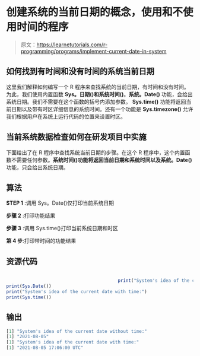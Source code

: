 # 创建系统的当前日期的概念，使用和不使用时间的程序

> 原文：<https://learnetutorials.com/r-programming/programs/implement-current-date-in-system>

## 如何找到有时间和没有时间的系统当前日期

这里我们解释如何编写一个 R 程序来查找系统的当前日期，有时间和没有时间。为此，我们使用内置函数 **Sys。日期()**和**系统时间()**。**系统。Date()** 功能，会给出系统日期。我们不需要在这个函数的括号内添加参数。 **Sys.time()** 功能将返回当前日期以及带有时区详细信息的系统时间。还有一个功能是 **Sys.timezone()** 允许我们根据用户在系统上运行代码的位置来设置时区。

## 当前系统数据检查如何在研发项目中实施

下面给出了在 R 程序中查找系统当前日期的步骤。在这个 R 程序中，这个内置函数不需要任何参数。**系统时间()**功能将返回当前日期和系统时间以及**系统。Date()** 功能，只会给出系统日期。

## 算法

**STEP 1** :调用 Sys。Date()仅打印当前系统日期

**步骤 2** :打印功能结果

**步骤 3** :调用 Sys.time()打印当前系统日期和时区

**第 4 步**:打印带时间的功能结果

## 资源代码

```r

                                          print("System's idea of the current date without time:")
print(Sys.Date())
print("System's idea of the current date with time:")
print(Sys.time())

```

## 输出

```r
[1] "System's idea of the current date without time:"
[1] "2021-08-05"
[1] "System's idea of the current date with time:"
[1] "2021-08-05 17:06:00 UTC"
```